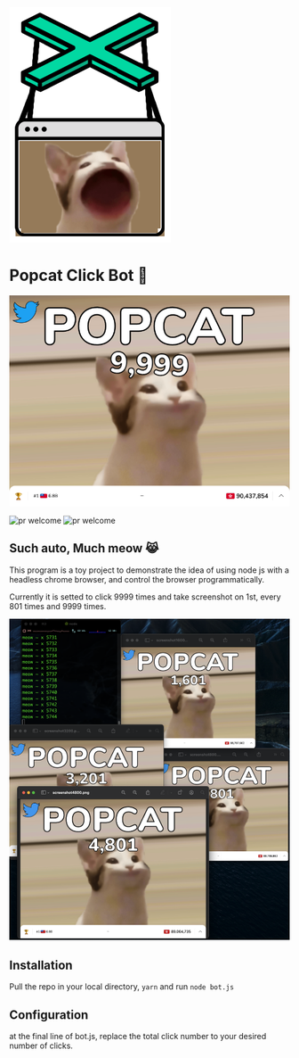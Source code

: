 ![logo](logo.png)

# Popcat Click Bot 🤖

![Hero](hero.png)


<img alt="pr welcome" src="https://img.shields.io/badge/PRs-welcome-brightgreen.svg" /> <img alt="pr welcome" src="https://img.shields.io/badge/🏚-%23StayHome-red" />

## Such auto, Much meow 😹

This program is a toy project to demonstrate the idea of using node js with a headless chrome browser, and control the browser programmatically.

Currently it is setted to click 9999 times and take screenshot on 1st, every 801 times and 9999 times.

![Overview](inprogress.png)

## Installation

Pull the repo in your local directory, `yarn` and run `node bot.js`

## Configuration

at the final line of bot.js, replace the total click number to your desired number of clicks.
